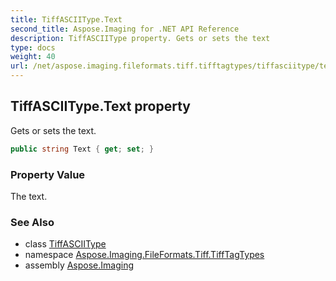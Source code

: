 ```yaml
---
title: TiffASCIIType.Text
second_title: Aspose.Imaging for .NET API Reference
description: TiffASCIIType property. Gets or sets the text
type: docs
weight: 40
url: /net/aspose.imaging.fileformats.tiff.tifftagtypes/tiffasciitype/text/
---
```

## TiffASCIIType.Text property

Gets or sets the text.

```csharp
public string Text { get; set; }
```

### Property Value

The text.

### See Also

* class [TiffASCIIType](../)
* namespace [Aspose.Imaging.FileFormats.Tiff.TiffTagTypes](../../tiffasciitype/)
* assembly [Aspose.Imaging](../../../)


